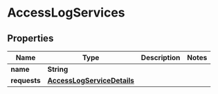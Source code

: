 

# AccessLogServices


## Properties

| Name | Type | Description | Notes |
|------------ | ------------- | ------------- | -------------|
|**name** | **String** |  |  |
|**requests** | [**AccessLogServiceDetails**](AccessLogServiceDetails.md) |  |  |



